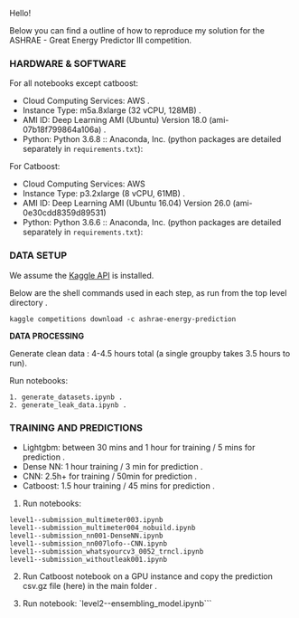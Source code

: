 Hello!

Below you can find a outline of how to reproduce my solution for the ASHRAE - Great Energy Predictor III competition.

### HARDWARE & SOFTWARE

For all notebooks except catboost:
  - Cloud Computing Services: AWS . 
  - Instance Type: m5a.8xlarge (32 vCPU, 128MB) . 
  - AMI ID: Deep Learning AMI (Ubuntu) Version 18.0 (ami-07b18f799864a106a) . 
  - Python: Python 3.6.8 :: Anaconda, Inc. (python packages are detailed separately in `requirements.txt`):  
  
For Catboost:  
  - Cloud Computing Services: AWS  
  - Instance Type: p3.2xlarge (8 vCPU, 61MB) . 
  - AMI ID: Deep Learning AMI (Ubuntu 16.04) Version 26.0 (ami-0e30cdd8359d89531)   
  - Python: Python 3.6.6 :: Anaconda, Inc. (python packages are detailed separately in `requirements.txt`):  
  

### DATA SETUP 

We assume the [Kaggle API](https://github.com/Kaggle/kaggle-api) is installed. 

Below are the shell commands used in each step, as run from the top level directory . 

`kaggle competitions download -c ashrae-energy-prediction`

**DATA PROCESSING** 

Generate clean data : 4-4.5 hours total (a single groupby takes 3.5 hours to run). 

Run notebooks:  
```
1. generate_datasets.ipynb . 
2. generate_leak_data.ipynb . 
```

### TRAINING AND PREDICTIONS  

  - Lightgbm: between 30 mins and 1 hour for training / 5 mins for prediction . 
  - Dense NN: 1 hour training / 3 min for prediction . 
  - CNN: 2.5h+ for training / 50min for prediction . 
  - Catboost: 1.5 hour training / 45 mins for prediction . 

1. Run notebooks: 

```
level1--submission_multimeter003.ipynb
level1--submission_multimeter004_nobuild.ipynb
level1--submission_nn001-DenseNN.ipynb
level1--submission_nn007lofo--CNN.ipynb
level1--submission_whatsyourcv3_0052_trncl.ipynb
level1--submission_withoutleak001.ipynb
```

2. Run Catboost notebook on a GPU instance and copy the prediction csv.gz file (here) in the main folder . 

3. Run notebook:
`level2--ensembling_model.ipynb```
